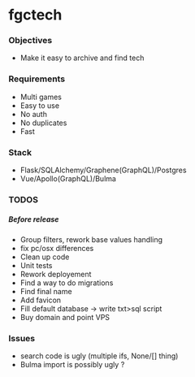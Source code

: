 # fgctech

### Objectives

- Make it easy to archive and find tech


### Requirements

- Multi games
- Easy to use
- No auth
- No duplicates
- Fast

### Stack

- Flask/SQLAlchemy/Graphene(GraphQL)/Postgres
- Vue/Apollo(GraphQL)/Bulma

### TODOS

##### Before release

- Group filters, rework base values handling
- fix pc/osx differences
- Clean up code
- Unit tests 
- Rework deployement
- Find a way to do migrations
- Find final name
- Add favicon
- Fill default database -> write txt>sql script
- Buy domain and point VPS

### Issues

- search code is ugly (multiple ifs, None/[] thing)
- Bulma import is possibly ugly ?